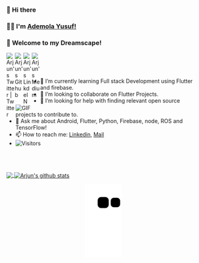 ### 👋 Hi there 
### 👨‍💻 I'm [Ademola Yusuf!]()
### 🌟 Welcome to my Dreamscape!

<a href="https://twitter.com/drunkonbytes">
  <img align="left" alt="Arjun's Twitter | Twitter" width="22px" src="https://cdn.jsdelivr.net/npm/simple-icons@v3/icons/twitter.svg" />
</a>
<a href="https://github.com/drunkonbytes">
  <img align="left" alt="Arjun's Github" width="22px" src="https://cdn.jsdelivr.net/npm/simple-icons@v3/icons/github.svg" />
</a>
<a href="https://www.linkedin.com/in/drunkonbytes/">
  <img align="left" alt="Arjun's LinkdeIN" width="22px" src="https://cdn.jsdelivr.net/npm/simple-icons@v3/icons/linkedin.svg" />
</a>
<!--
<a href="https://www.instagram.com/drunkonbytes/">
  <img align="left" alt="Arjun's Instagram" width="22px" src="https://cdn.jsdelivr.net/npm/simple-icons@v3/icons/instagram.svg" />
</a>
-->
<a href="https://medium.com/@ryuukenshi">
  <img align="left" alt="Arjun's Medium" width="22px" src="https://cdn.jsdelivr.net/npm/simple-icons@v3/icons/medium.svg" />
</a>
                                                                                                                          

<br />
<br />
<br />


 <img align="right" alt="GIF" src="https://media.giphy.com/media/836HiJc7pgzy8iNXCn/giphy.gif" width="480px"/>

<!---
- 🔭 I’m currently an 
-->
- 🌱 I’m currently learning Full stack Development using Flutter and firebase.
- 👯 I’m looking to collaborate on Flutter Projects.
- 🤔 I’m looking for help with finding relevant open source projects to contribute to.
- 💬 Ask me about Android, Flutter, Python, Firebase, node, ROS and TensorFlow!
- 📫 How to reach me: [Linkedin](https://www.linkedin.com/in/arjun-sinha-366a79192/), [Mail](mailto:arjunsinha2122000@gmail.com)
- ![Visitors](https://visitor-badge.laobi.icu/badge?page_id=ryuukenshi.ryuukenshi)  

<br />
<br />
<br />
<a href="https://github.com/drunkonbytes">
  <img align="center" src="https://github-readme-stats.vercel.app/api/top-langs/?username=drunkonbytes&theme=dark" height="220px"/>
</a>
<a href="https://github.com/drunkonbytes">
 <img align="center" src="https://github-readme-stats.vercel.app/api?username=drunkonbytes&show_icons=true&theme=radical&line_height=27" alt="Arjun's github stats" height="220px" />
</a>

<p align="center">
  <img src="https://github.com/Faiz-Rhm/Faiz-Rhm/raw/output/github-contribution-grid-snake.svg" alt="snake">
</p>
